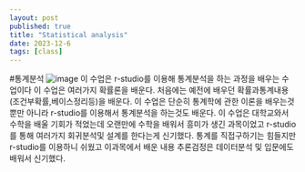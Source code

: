 ```yaml
---
layout: post
published: true
title: "Statistical analysis"
date: 2023-12-6
tags: [class]
---
```

#통계분석
![image](https://github.com/eudhchc/eudhchc.github.io/assets/74686852/4e5292dd-9129-4287-8db6-2b0acfa1ef1c)
이 수업은 r-studio를 이용해 통계분석을 하는 과정을 배우는 수업이다 이 수업은 여러가지 확률론을 배운다. 처음에는 예전에 배우던 확률과통계내용(조건부확률,베이스정리등)을 배운다. 이 수업은 단순히 통계학에 관한 이론을 배우는것뿐만 아니라 r-studio를 이용해서 통계분석을 하는것도 배운다. 이 수업은 대학교와서 수학을 배울 기회가 적었는데 오랜만에 수학을 배워서 흥미가 생긴 과목이었고 r-studio를 통해 여러가지 회귀분석및 설계를 한다는게 신기했다. 통계를 직접구하기는 힘들지만 r-studio를 이용하니 쉬웠고 이과목에서 배운 내용 추론검정은 데이터분석 및 입문에도 배워서 신기했다.